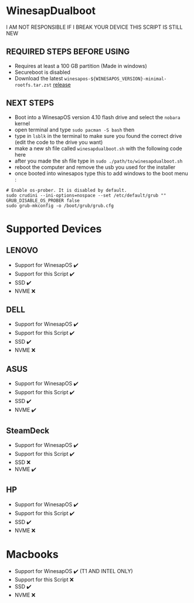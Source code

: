 # WinesapDualboot
I AM NOT RESPONSIBLE IF I BREAK YOUR DEVICE THIS SCRIPT IS STILL NEW
## REQUIRED STEPS BEFORE USING
- Requires at least a 100 GB partition (Made in windows)
- Secureboot is disabled
- Download the latest `winesapos-${WINESAPOS_VERSION}-minimal-rootfs.tar.zst` [release](https://github.com/LukeShortCloud/winesapOS/releases)

## NEXT STEPS
- Boot into a WinesapOS version 4.10 flash drive and select the `nobara` kernel
- open terminal and type `sudo pacman -S bash` then
- type in `lsblk` in the terminal to make sure you found the correct drive (edit the code to the drive you want)
- make a new sh file called `winesapdualboot.sh` with the following code here
- after you made the sh file type in `sudo ./path/to/winesapdualboot.sh`
- reboot the computer and remove the usb you used for the installer
- once booted into winesapos type this to add windows to the boot menu :
```
# Enable os-prober. It is disabled by default.
sudo crudini --ini-options=nospace --set /etc/default/grub "" GRUB_DISABLE_OS_PROBER false
sudo grub-mkconfig -o /boot/grub/grub.cfg
```

 # Supported Devices
 ## LENOVO
 - Support for WinesapOS ✔️
 - Support for this Script ✔️
 - SSD ✔️
 - NVME :x:

## DELL
 - Support for WinesapOS ✔️
 - Support for this Script ✔️
 - SSD ✔️
 - NVME :x:

## ASUS
 - Support for WinesapOS ✔️
 - Support for this Script ✔️
 - SSD ✔️
 - NVME ✔️

## SteamDeck
 - Support for WinesapOS ✔️
 - Support for this Script ✔️
 - SSD :x:
 - NVME ✔️

## HP
  - Support for WinesapOS ✔️
 - Support for this Script ✔️
 - SSD ✔️
 - NVME :x:

# Macbooks
 - Support for WinesapOS ✔️ (T1 AND INTEL ONLY)
 - Support for this Script :x:
 - SSD ✔️
 - NVME :x:
